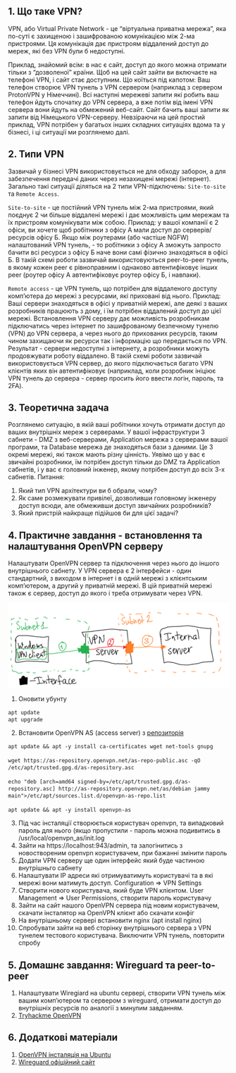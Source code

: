## 1. Що таке VPN?
VPN, або Virtual Private Network - це “віртуальна приватна мережа”, яка по-суті є захищеною і зашифрованою комунікацією між 2-ма пристроями. Ця комунікація дає пристроям віддалений доступ до мереж, які без VPN були б недоступні.

Приклад, знайомий всім: в нас є сайт, доступ до якого можна отримати тільки з “дозволеної” країни. Щоб на цей сайт зайти ви включаєте на телефоні VPN, і сайт стає доступним. Що коїться під капотом:
Ваш телефон створює VPN тунель з VPN сервером (наприклад з сервером ProtonVPN у Німеччині).
Всі наступні мережеві запити які робить ваш телефон йдуть спочатку до VPN сервера, а вже потім від імені VPN сервера вони йдуть на обмежений веб-сайт. Сайт бачить ваші запити як запити від Німецького VPN-серверу.
Невзіраючи на цей простий приклад, VPN потрібен у багатьох інших складних ситуаціях вдома та у бізнесі, і ці ситуації ми розглянемо далі. 

## 2. Типи VPN
Зазвичай у бізнесі VPN використовується не для обходу заборон, а для забезпечення передачі даних через незахищені мережі (інтернет). Загально такі ситуації діляться на 2 типи VPN-підключень: `Site-to-site` та `Remote Access`.

`Site-to-site` - це постійний VPN тунель між 2-ма пристроями, який поєднує 2 чи більше віддалені мережі і дає можливість цим мережам та їх пристроям комунікувати між собою. Приклад: у вашої компанії є 2 офіси, ви хочете щоб робітники з офісу A мали доступ до серверів/ресурсів офісу Б. Якщо між роутерами (або частіше NGFW) налаштований VPN тунель, - то робітники з офісу А зможуть запросто бачити всі ресурси з офісу Б наче вони самі фізично знаходяться в офісі Б. В такій схемі роботи зазвичай використовуються peer-to-peer тунель, в якому кожен peer є рівноправним і однаково автентифіковує інших peer (роутер офісу А автентифіковує роутер офісу Б, і навпаки). 

`Remote access` - це VPN тунель, що потрібен для віддаленого доступу комп’ютера до мережі з ресурсами, які приховані від нього. Приклад: Ваші сервери знаходяться в офісі у приватній мережі, але деякі з ваших розробників працюють з дому, і їм потрібен віддалений доступ до цієї мережі. Встановлення VPN серверу дає можливість розробникам підключатись через інтернет по зашифрованому безпечному тунелю (VPN) до VPN сервера, а через нього до прихованих ресурсів, таким чином захищаючи як ресурси так і інформацію що передається по VPN. Результат - сервери недоступні з інтернету, а розробники можуть продовжувати роботу віддалено. В такій схемі роботи зазвичай використовується VPN сервер, до якого підключається багато VPN клієнтів яких він автентифіковує (наприклад, коли розробник ініціює VPN тунель до сервера - сервер просить його ввести логін, пароль, та 2FA).

## 3. Теоретична задача
Розглянемо ситуацію, в якій ваші робітники хочуть отримати доступ до ваших внутрішніх мереж з серверами. У вашої інфраструктури 3 сабнети - DMZ з веб-серверами, Application мережа з серверами вашої програми, та Database мережа де знаходяться бази з даними. Це 3 окремі мережі, які також мають різну цінність. Уявімо що у вас є звичайні розробники, їм потрібен доступ тільки до DMZ та Application сабнетів, і у вас є головний інженер, якому потрібен доступ до всіх 3-х сабнетів.
Питання:
1. Який тип VPN архітектури ви б обрали, чому?
2. Як саме розмежувати привілеї, дозволивши головному інженеру доступ всюди, але обмеживши доступ звичайних розробників?
3. Який пристрій найкраще підійшов би для цієї задачі?

## 4. Практичне завдання - встановлення та налаштування OpenVPN серверу
Налаштувати OpenVPN сервер та підключення через нього до іншого внутрішнього сабнету.
У VPN сервера є 2 інтерфейси - один стандартний, з виходом в інтернет і в одній мережі з клієнтським комп’ютером, а другий у приватній мережі. В цій приватній мережі також є сервер, доступ до якого і треба отримувати через VPN.

![vpn](https://github.com/sarin00/Course1-Intro-to-Cybersecruity/blob/main/%D1%8F%D0%94%D0%BE%D0%B4%D0%B0%D1%82%D0%BA%D0%BE%D0%B2%D1%96%20%D0%BC%D0%B0%D1%82%D0%B5%D1%80%D1%96%D0%B0%D0%BB%D0%B8/vpn.png)

1. Оновити убунту
```
apt update
apt upgrade
```
2. Встановити OpenVPN AS (access server) з [репозиторія](https://as-portal.openvpn.com/get-access-server/ubuntu)
```
apt update && apt -y install ca-certificates wget net-tools gnupg

wget https://as-repository.openvpn.net/as-repo-public.asc -qO /etc/apt/trusted.gpg.d/as-repository.asc

echo "deb [arch=amd64 signed-by=/etc/apt/trusted.gpg.d/as-repository.asc] http://as-repository.openvpn.net/as/debian jammy main">/etc/apt/sources.list.d/openvpn-as-repo.list

apt update && apt -y install openvpn-as
```
3. Під час інсталяції створюється користувач openvpn, та випадковий пароль для нього (якщо пропустили - пароль можна подивитись в /usr/local/openvpn_as/init.log
4. Зайти на https://localhost:943/admin, та залогінитись з новоствореним openvpn користувачем, при бажанні змінити пароль
5. Додати VPN серверу ще один інтерфейс який буде частиною внутрішньго сабнету
6. Налаштувати IP адреси які отримуватимуть користувачі та в які мережі вони матимуть доступ. Configuration => VPN Settings
7. Створити нового користувача, який буде VPN клієнтом. User Management => User Permissions, створити пароль користувачу
8. Зайти на сайт нашого OpenVPN сервера під новим користувачем, скачати інсталятор на OpenVPN клієнт або скачати конфіг
9. На внутрішньому сервері встановити nginx (apt install nginx)
10. Спробувати зайти на веб сторінку внутрішнього сервера з VPN тунелем тестового користувача. Виключити VPN тунель, повторити спробу

## 5. Домашнє завдання: Wireguard та peer-to-peer
1. Налаштувати Wiregiard на ubuntu сервері, створити VPN тунель між вашим комп’ютером та сервером з wireguard, отримати доступ до внутрішніх ресурсів по аналогії з минулим завданням. 
2. [Tryhackme OpenVPN](https://tryhackme.com/room/openvpn)

## 6. Додаткові матеріали
1. [OpenVPN інсталяція на Ubuntu](https://as-portal.openvpn.com/get-access-server/ubuntu)
2. [Wireguard офіційний сайт](https://www.wireguard.com/)  

